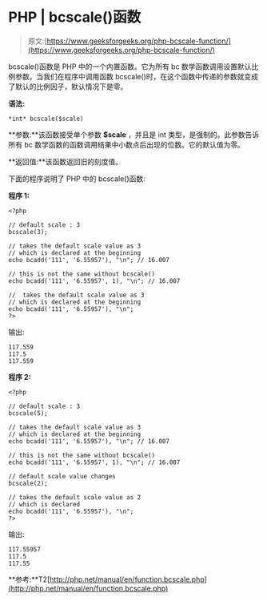 # PHP | bcscale()函数

> 原文:[https://www.geeksforgeeks.org/php-bcscale-function/](https://www.geeksforgeeks.org/php-bcscale-function/)

bcscale()函数是 PHP 中的一个内置函数。它为所有 bc 数学函数调用设置默认比例参数。当我们在程序中调用函数 bcscale()时，在这个函数中传递的参数就变成了默认的比例因子，默认情况下是零。

**语法:**

```
*int* bcscale($scale)
```

**参数:**该函数接受单个参数 **$scale** ，并且是 int 类型，是强制的。此参数告诉所有 bc 数学函数的函数调用结果中小数点后出现的位数。它的默认值为零。

**返回值:**该函数返回旧的刻度值。

下面的程序说明了 PHP 中的 bcscale()函数:

**程序 1:**

```
<?php

// default scale : 3
bcscale(3);

// takes the default scale value as 3 
// which is declared at the beginning 
echo bcadd('111', '6.55957'), "\n"; // 16.007

// this is not the same without bcscale()
echo bcadd('111', '6.55957', 1), "\n"; // 16.007

//  takes the default scale value as 3 
// which is declared at the beginning 
echo bcadd('111', '6.55957'), "\n"; 
?>
```

输出:

```
117.559 
117.5 
117.559

```

**程序 2:**

```
<?php

// default scale : 3
bcscale(5);

// takes the default scale value as 3 
// which is declared at the beginning 
echo bcadd('111', '6.55957'), "\n"; // 16.007

// this is not the same without bcscale()
echo bcadd('111', '6.55957', 1), "\n"; // 16.007

// default scale value changes
bcscale(2); 

// takes the default scale value as 2
// which is declared 
echo bcadd('111', '6.55957'), "\n"; 
?>
```

输出:

```
117.55957 
117.5 
117.55

```

**参考:**T2[http://php.net/manual/en/function.bcscale.php](http://php.net/manual/en/function.bcscale.php)